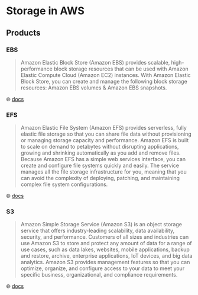 # Storage in AWS

## Products

### EBS

> Amazon Elastic Block Store (Amazon EBS) provides scalable, high-performance block storage resources that can be used with Amazon Elastic Compute Cloud (Amazon EC2) instances.
> With Amazon Elastic Block Store, you can create and manage the following block storage resources: Amazon EBS volumes & Amazon EBS snapshots.

🌐 [docs](https://docs.aws.amazon.com/ebs/latest/userguide/what-is-ebs.html)

### EFS

> Amazon Elastic File System (Amazon EFS) provides serverless, fully elastic file storage so that you can share file data without provisioning or managing storage capacity and performance.
> Amazon EFS is built to scale on demand to petabytes without disrupting applications, growing and shrinking automatically as you add and remove files.
> Because Amazon EFS has a simple web services interface, you can create and configure file systems quickly and easily.
> The service manages all the file storage infrastructure for you, meaning that you can avoid the complexity of deploying, patching, and maintaining complex file system configurations.

🌐 [docs](https://docs.aws.amazon.com/efs/latest/ug/whatisefs.html)

### S3

> Amazon Simple Storage Service (Amazon S3) is an object storage service that offers industry-leading scalability, data availability, security, and performance.
> Customers of all sizes and industries can use Amazon S3 to store and protect any amount of data for a range of use cases, such as data lakes, websites, mobile applications, backup and restore, archive, enterprise applications, IoT devices, and big data analytics.
> Amazon S3 provides management features so that you can optimize, organize, and configure access to your data to meet your specific business, organizational, and compliance requirements.

🌐 [docs](https://docs.aws.amazon.com/AmazonS3/latest/userguide/Welcome.html)
